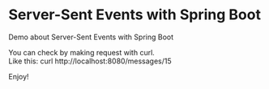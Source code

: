# Server-Sent Events with Spring Boot
Demo about Server-Sent Events with Spring Boot

You can check by making request with curl.  
Like this: curl http://localhost:8080/messages/15
  
    
Enjoy!
